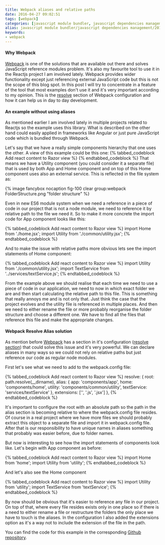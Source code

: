 ```yaml
---
title: Webpack aliases and relative paths
date: 2016-04-27 09:02:51
tags: [webpack]
categories: [javascript module bundler, javascript dependencies management]
alias: javascript module bundler/javascript dependencies management/2015/10/03/webpack-aliases-and-relative-paths.html
keywords:
- webpack
---
```



#### Why Webpack

[Webpack][webpack] is one of the solutions that are available out there and solves JavaScript reference modules problem. It's also my favourite tool to use it in the Reactjs project I am involved lately. Webpack provides wider functionality except just referencing external JavaScript code but this is not the scope of this blog spot. In this post I will try to concentrate in a feature of the tool that most examples don't use it and it's very important according to my opinion. This is the [resolve][resolve] section of Webpack configuration and how it can help us in day to day development.
<!-- more -->
#### An example without using aliases

As mentioned earlier I am involved lately in multiple projects related to Reactjs so the example uses this library. What is described on the other hand could easily applied in frameworks like Angular or just pure JavaScript code which is bundled through Webpack.

Let's say that we have a really simple components hierarchy that one uses the other. A view of this example could be this one:
{% tabbed_codeblock Add react content to Razor view %}
    <!-- tab html -->
<App>
  <Utility>
    <Home>
      <Utility>
      <Service>
    <!-- endtab -->
{% endtabbed_codeblock %}
That means we have a Utility component (you could consider it a separate file) that is used by both App and Home component and on top of this Home component uses also an external service. This is reflected in the file system as:

{% image fancybox nocaption fig-100 clear group:webpack FolderStructure.png "folder structure" %}

Even in new ES6 module system when we need a reference in a piece of code in our project that is not a node module, we need to reference it by relative path to the file we need it. So to make it more concrete the import code for App component looks like this:

{% tabbed_codeblock Add react content to Razor view %}
    <!-- tab js -->
import Home from './home.jsx';
import Utility from './common/utility.jsx';
    <!-- endtab -->
{% endtabbed_codeblock %}

And to make the issue with relative paths more obvious lets see the import statements of Home component:

{% tabbed_codeblock Add react content to Razor view %}
    <!-- tab js -->
import Utility from './common/utility.jsx';
import TextService from '../services/textService.js';
    <!-- endtab -->
{% endtabbed_codeblock %}

From the example above we should realise that each time we need to use a piece of code in our application, we need to now in which exact folder we are and then start calculating the relative path to this file. This is something that really annoys me and is not only that. Just think the case that the project evolves and the utility file is referenced in multiple places. And then we need to either rename the file or more probably reorganise the folder structure and choose a different one. We have to find all the files that reference this file and make the appropriate changes.

#### Webpack Resolve Alias solution

As mention before [Webpack][webpack] has a section in it's configuration ([resolve section][resolve]) that could solve this issue and it's very powerful. We can declare aliases in many ways so we could not rely on relative paths but just reference our code as regular node modules.

First let's see what we need to add to the webpack.config file:

{% tabbed_codeblock Add react content to Razor view %}
    <!-- tab js -->
resolve: {
  root: path.resolve(__dirname),
  alias: {
    app: 'components/app',
    home: 'components/home',
    utility: 'components/common/utility',
    textService: 'services/textService'
  },
  extensions: ['', '.js', '.jsx']
},
    <!-- endtab -->
{% endtabbed_codeblock %}

It's important to configure the root with an absolute path so the path in the alias section is becoming relative to where the webpack.config file resides. Of course in a real project where we have more files we should probably extract this object to a separate file and import it in webpack.config file. After that is our responsibility to have unique names in aliases something that probably was easier before, due to folder names.

But now is interesting to see how the import statements of components look like. Let's begin with App component as before:

{% tabbed_codeblock Add react content to Razor view %}
    <!-- tab js -->
import Home from 'home';
import Utility from 'utility';
    <!-- endtab -->
{% endtabbed_codeblock %}

And let's also see the Home component

{% tabbed_codeblock Add react content to Razor view %}
    <!-- tab js -->
import Utility from 'utility';
import TextService from 'textService';
    <!-- endtab -->
{% endtabbed_codeblock %}

By now should be obvious that it's easier to reference any file in our project. On top of that, where every file resides exists only in one place so if there is a need to either rename a file or restructure the folders the only place we have to touch is the aliases. In the configuration I also added the extensions option as it's a way not to include the extension of the file in the path.

You can find the code for this example in the corresponding [Github repository][githubproject].

[webpack]: http://webpack.github.io
[resolve]: https://webpack.github.io/docs/configuration.html#resolve
[githubproject]: https://github.com/xabikos/webpack-alias